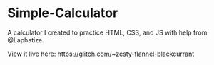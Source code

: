 # Simple-Calculator
A calculator I created to practice HTML, CSS, and JS with help from @Laphatize.

View it live here: https://glitch.com/~zesty-flannel-blackcurrant
